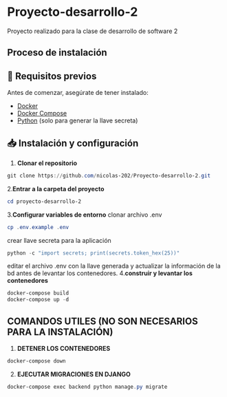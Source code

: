 # Proyecto-desarrollo-2
Proyecto realizado para la clase de desarrollo de software 2

## Proceso de instalación
## 🚀 Requisitos previos

Antes de comenzar, asegúrate de tener instalado:

- [Docker](https://docs.docker.com/get-docker/)
- [Docker Compose](https://docs.docker.com/compose/)
- [Python](https://www.python.org/downloads/) (solo para generar la llave secreta)

## 📥 Instalación y configuración

1. **Clonar el repositorio**
```powershell 
git clone https://github.com/nicolas-202/Proyecto-desarrollo-2.git
```
2.**Entrar a la carpeta del proyecto**
```powershell 
cd proyecto-desarrollo-2
```
3.**Configurar variables de entorno**
clonar archivo .env
```powershell
cp .env.example .env
```
crear llave secreta para la aplicación
```powershell
python -c "import secrets; print(secrets.token_hex(25))"
```
editar el archivo .env con la llave generada y actualizar la información de la bd antes de levantar los contenedores.
4.**construir y levantar los contenedores** 
```powershell
docker-compose build
docker-compose up -d
```

## COMANDOS UTILES (NO SON NECESARIOS PARA LA INSTALACIÓN)
1. **DETENER LOS CONTENEDORES**
```powershell
docker-compose down
```
2. **EJECUTAR MIGRACIONES EN DJANGO**
```powershell
docker-compose exec backend python manage.py migrate
```
